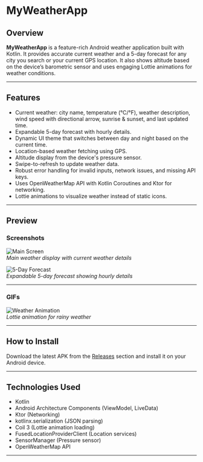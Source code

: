 # MyWeatherApp

## Overview

**MyWeatherApp** is a feature-rich Android weather application built with Kotlin. It provides accurate current weather and a 5-day forecast for any city you search or your current GPS location. It also shows altitude based on the device’s barometric sensor and uses engaging Lottie animations for weather conditions.

---

## Features

- Current weather: city name, temperature (°C/°F), weather description, wind speed with directional arrow, sunrise & sunset, and last updated time.
- Expandable 5-day forecast with hourly details.
- Dynamic UI theme that switches between day and night based on the current time.
- Location-based weather fetching using GPS.
- Altitude display from the device's pressure sensor.
- Swipe-to-refresh to update weather data.
- Robust error handling for invalid inputs, network issues, and missing API keys.
- Uses OpenWeatherMap API with Kotlin Coroutines and Ktor for networking.
- Lottie animations to visualize weather instead of static icons.

---

## Preview

### Screenshots

<!-- Replace the image URLs below with your actual screenshots -->
![Main Screen](path/to/screenshot1.png)  
*Main weather display with current weather details*

![5-Day Forecast](path/to/screenshot2.png)  
*Expandable 5-day forecast showing hourly details*

---

### GIFs

<!-- Replace the GIF URLs below with your actual GIFs -->
![Weather Animation](path/to/animation1.gif)  
*Lottie animation for rainy weather*

---

## How to Install

Download the latest APK from the [Releases](link-to-releases-page) section and install it on your Android device.

---

## Technologies Used

- Kotlin
- Android Architecture Components (ViewModel, LiveData)
- Ktor (Networking)
- kotlinx.serialization (JSON parsing)
- Coil 3 (Lottie animation loading)
- FusedLocationProviderClient (Location services)
- SensorManager (Pressure sensor)
- OpenWeatherMap API

---
